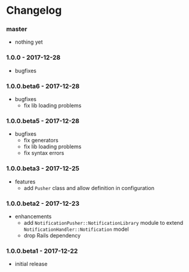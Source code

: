 # Changelog

### master

* nothing yet

### 1.0.0 - 2017-12-28

* bugfixes

### 1.0.0.beta6 - 2017-12-28

* bugfixes
    * fix lib loading problems

### 1.0.0.beta5 - 2017-12-28

* bugfixes
    * fix generators
    * fix lib loading problems
    * fix syntax errors

### 1.0.0.beta3 - 2017-12-25

* features
    * add `Pusher` class and allow definition in configuration

### 1.0.0.beta2 - 2017-12-23

* enhancements
    * add `NotificationPusher::NotificationLibrary` module to extend `NotificationHandler::Notification` model
    * drop Rails dependency

### 1.0.0.beta1 - 2017-12-22

* initial release
